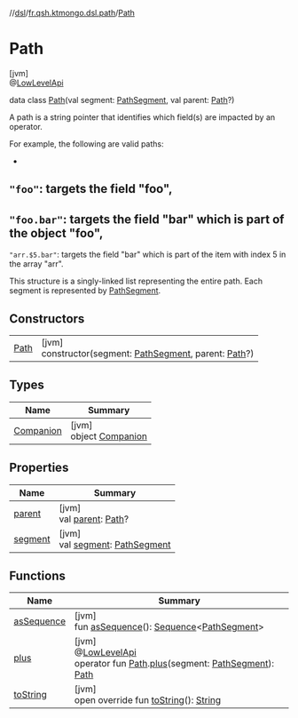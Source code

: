 //[dsl](../../../index.md)/[fr.qsh.ktmongo.dsl.path](../index.md)/[Path](index.md)

# Path

[jvm]\
@[LowLevelApi](../../fr.qsh.ktmongo.dsl/-low-level-api/index.md)

data class [Path](index.md)(val segment: [PathSegment](../-path-segment/index.md), val parent: [Path](index.md)?)

A path is a string pointer that identifies which field(s) are impacted by an operator.

For example, the following are valid paths:

-
`"foo"`: targets the field &quot;foo&quot;,
-
`"foo.bar"`: targets the field &quot;bar&quot; which is part of the object &quot;foo&quot;,
-
`"arr.$5.bar"`: targets the field &quot;bar&quot; which is part of the item with index 5 in the array &quot;arr&quot;.

This structure is a singly-linked list representing the entire path. Each segment is represented by [PathSegment](../-path-segment/index.md).

## Constructors

|                  |                                                                                                    |
|------------------|----------------------------------------------------------------------------------------------------|
| [Path](-path.md) | [jvm]<br>constructor(segment: [PathSegment](../-path-segment/index.md), parent: [Path](index.md)?) |

## Types

| Name                             | Summary                                          |
|----------------------------------|--------------------------------------------------|
| [Companion](-companion/index.md) | [jvm]<br>object [Companion](-companion/index.md) |

## Properties

| Name                  | Summary                                                                      |
|-----------------------|------------------------------------------------------------------------------|
| [parent](parent.md)   | [jvm]<br>val [parent](parent.md): [Path](index.md)?                          |
| [segment](segment.md) | [jvm]<br>val [segment](segment.md): [PathSegment](../-path-segment/index.md) |

## Functions

| Name                         | Summary                                                                                                                                                                                            |
|------------------------------|----------------------------------------------------------------------------------------------------------------------------------------------------------------------------------------------------|
| [asSequence](as-sequence.md) | [jvm]<br>fun [asSequence](as-sequence.md)(): [Sequence](https://kotlinlang.org/api/latest/jvm/stdlib/kotlin.sequences/-sequence/index.html)&lt;[PathSegment](../-path-segment/index.md)&gt;        |
| [plus](../plus.md)           | [jvm]<br>@[LowLevelApi](../../fr.qsh.ktmongo.dsl/-low-level-api/index.md)<br>operator fun [Path](index.md).[plus](../plus.md)(segment: [PathSegment](../-path-segment/index.md)): [Path](index.md) |
| [toString](to-string.md)     | [jvm]<br>open override fun [toString](to-string.md)(): [String](https://kotlinlang.org/api/latest/jvm/stdlib/kotlin/-string/index.html)                                                            |
